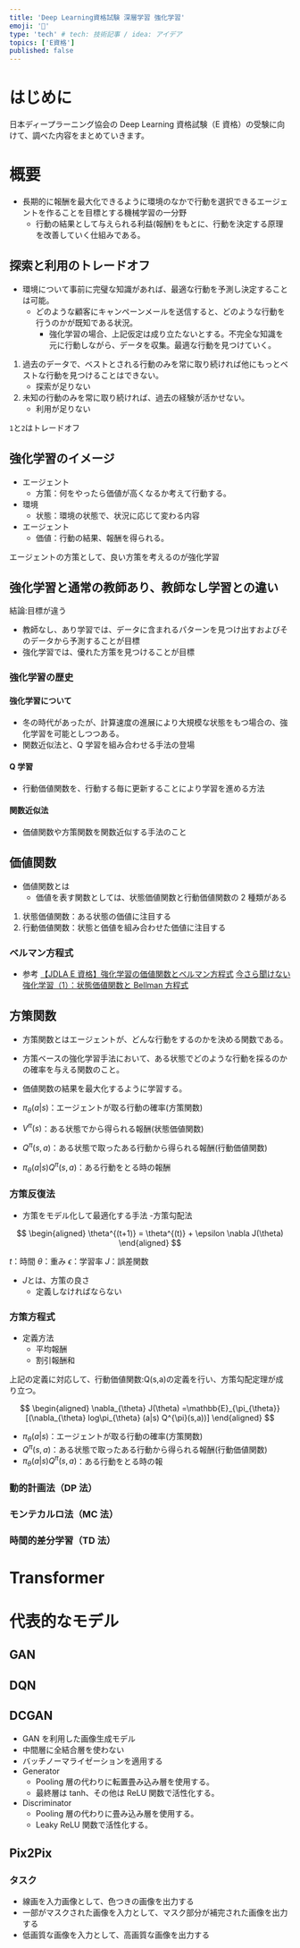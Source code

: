 ```yaml
---
title: 'Deep Learning資格試験 深層学習 強化学習'
emoji: '👻'
type: 'tech' # tech: 技術記事 / idea: アイデア
topics: ['E資格']
published: false
---
```


# はじめに

日本ディープラーニング協会の Deep Learning 資格試験（E 資格）の受験に向けて、調べた内容をまとめていきます。

# 概要

- 長期的に報酬を最大化できるように環境のなかで行動を選択できるエージェントを作ることを目標とする機械学習の一分野
  - 行動の結果として与えられる利益(報酬)をもとに、行動を決定する原理を改善していく仕組みである。

## 探索と利用のトレードオフ

- 環境について事前に完璧な知識があれば、最適な行動を予測し決定することは可能。
  - どのような顧客にキャンペーンメールを送信すると、どのような行動を行うのかが既知である状況。
    - 強化学習の場合、上記仮定は成り立たないとする。不完全な知識を元に行動しながら、データを収集。最適な行動を見つけていく。

1. 過去のデータで、ベストとされる行動のみを常に取り続ければ他にもっとベストな行動を見つけることはできない。
   - 探索が足りない
1. 未知の行動のみを常に取り続ければ、過去の経験が活かせない。
   - 利用が足りない

`1`と`2`はトレードオフ

## 強化学習のイメージ

- エージェント
  - 方策：何をやったら価値が高くなるか考えて行動する。
- 環境
  - 状態：環境の状態で、状況に応じて変わる内容
- エージェント
  - 価値：行動の結果、報酬を得られる。

エージェントの方策として、良い方策を考えるのが強化学習

## 強化学習と通常の教師あり、教師なし学習との違い

結論:目標が違う

- 教師なし、あり学習では、データに含まれるパターンを見つけ出すおよびそのデータから予測することが目標
- 強化学習では、優れた方策を見つけることが目標

### 強化学習の歴史

#### 強化学習について

- 冬の時代があったが、計算速度の進展により大規模な状態をもつ場合の、強化学習を可能としつつある。
- 関数近似法と、Q 学習を組み合わせる手法の登場

#### Q 学習

- 行動価値関数を、行動する毎に更新することにより学習を進める方法

#### 関数近似法

- 価値関数や方策関数を関数近似する手法のこと

## 価値関数

- 価値関数とは
  - 価値を表す関数としては、状態価値関数と行動価値関数の 2 種類がある

1. 状態価値関数：ある状態の価値に注目する
1. 行動価値関数：状態と価値を組み合わせた価値に注目する

### ベルマン方程式

- 参考
  [【JDLA E 資格】強化学習の価値関数とベルマン方程式](https://qiita.com/fridericusgauss/items/a2b868490eb809b19872)
  [今さら聞けない強化学習（1）：状態価値関数と Bellman 方程式](https://qiita.com/triwave33/items/5e13e03d4d76b71bc802)

## 方策関数

- 方策関数とはエージェントが、どんな行動をするのかを決める関数である。
- 方策ベースの強化学習手法において、ある状態でどのような行動を採るのかの確率を与える関数のこと。
- 価値関数の結果を最大化するように学習する。

- $\pi_{\theta}(a|s)$：エージェントが取る行動の確率(方策関数)
- $V^{\pi}(s)$：ある状態でから得られる報酬(状態価値関数)
- $Q^{\pi}(s,a)$：ある状態で取ったある行動から得られる報酬(行動価値関数)
- $\pi_{\theta}(a|s)Q^{\pi}(s,a)$：ある行動をとる時の報酬

### 方策反復法

- 方策をモデル化して最適化する手法 -方策勾配法

$$
\begin{aligned}
\theta^{(t+1)} = \theta^{(t)} + \epsilon \nabla J(\theta)
\end{aligned}
$$

$t$：時間
$\theta$：重み
$\epsilon$：学習率
$J$：誤差関数

- $J$とは、方策の良さ
  - 定義しなければならない

### 方策方程式

- 定義方法
  - 平均報酬
  - 割引報酬和

上記の定義に対応して、行動価値関数:Q(s,a)の定義を行い、方策勾配定理が成り立つ。

$$
\begin{aligned}
  \nabla_{\theta} J(\theta) =\mathbb{E}_{\pi_{\theta}}[(\nabla_{\theta} log\pi_{\theta} (a|s) Q^{\pi}(s,a))]
\end{aligned}
$$

- $\pi_{\theta}(a|s)$：エージェントが取る行動の確率(方策関数)
- $Q^{\pi}(s,a)$：ある状態で取ったある行動から得られる報酬(行動価値関数)
- $\pi_{\theta}(a|s)Q^{\pi}(s,a)$：ある行動をとる時の報

### 動的計画法（DP 法）

### モンテカルロ法（MC 法）

### 時間的差分学習（TD 法）

# Transformer

# 代表的なモデル

## GAN

## DQN

## DCGAN

- GAN を利用した画像生成モデル
- 中間層に全結合層を使わない
- バッチノーマライゼーションを適用する
- Generator
  - Pooling 層の代わりに転置畳み込み層を使用する。
  - 最終層は tanh、その他は ReLU 関数で活性化する。
- Discriminator
  - Pooling 層の代わりに畳み込み層を使用する。
  - Leaky ReLU 関数で活性化する。

## Pix2Pix

### タスク

- 線画を入力画像として、色つきの画像を出力する
- 一部がマスクされた画像を入力として、マスク部分が補完された画像を出力する
- 低画質な画像を入力として、高画質な画像を出力する
